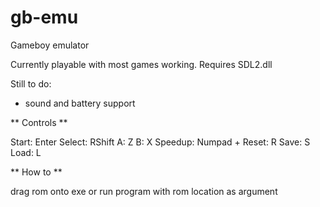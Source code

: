 # gb-emu
Gameboy emulator

Currently playable with most games working. Requires SDL2.dll

Still to do:

* sound and battery support

** Controls **

Start: Enter
Select: RShift
A: Z
B: X
Speedup: Numpad +
Reset: R
Save: S
Load: L

** How to **

drag rom onto exe or run program with rom location as argument
